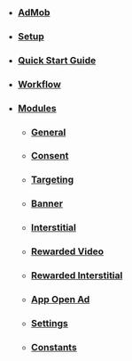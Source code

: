 * ### [AdMob](home)
* ### [Setup](setup)
* ### [Quick Start Guide](quick_start_guide)
* ### [Workflow](workflow)
* ### [Modules]()
  * ### [General](general)
  * ### [Consent](consent)
  * ### [Targeting](targeting)
  * ### [Banner](banner)
  * ### [Interstitial](interstitial)
  * ### [Rewarded Video](reward_video)
  * ### [Rewarded Interstitial](reward_interstitial)
  * ### [App Open Ad](app_open)
  * ### [Settings](settings)
  * ### [Constants](constants)